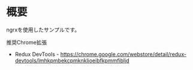 # 概要

ngrxを使用したサンプルです。 

推奨Chrome拡張
* Redux DevTools - https://chrome.google.com/webstore/detail/redux-devtools/lmhkpmbekcpmknklioeibfkpmmfibljd
